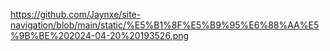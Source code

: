https://github.com/Jaynxe/site-navigation/blob/main/static/%E5%B1%8F%E5%B9%95%E6%88%AA%E5%9B%BE%202024-04-20%20193526.png
